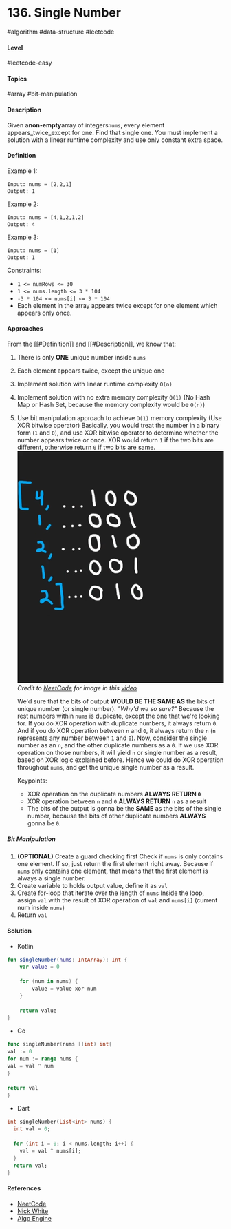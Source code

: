 # 136. Single Number

#algorithm #data-structure #leetcode

#### Level

#leetcode-easy

#### Topics

#array #bit-manipulation

#### Description

Given a**non-empty**array of integers`nums`, every element appears_twice_except for one. Find that single one.
You must implement a solution with a linear runtime complexity and use only constant extra space.

#### Definition

Example 1:

```
Input: nums = [2,2,1]
Output: 1
```

Example 2:

```
Input: nums = [4,1,2,1,2]
Output: 4
```

Example 3:

```
Input: nums = [1]
Output: 1
```

Constraints:

- `1 <= numRows <= 30`
- `1 <= nums.length <= 3 * 104`
- `-3 * 104 <= nums[i] <= 3 * 104`
- Each element in the array appears twice except for one element which appears only once.

#### Approaches

From the [[#Definition]] and [[#Description]], we know that:

1. There is only **ONE** unique number inside `nums`
2. Each element appears twice, except the unique one
3. Implement solution with linear runtime complexity `O(n)`
4. Implement solution with no extra memory complexity `O(1)` (No Hash Map or Hash Set, because the memory complexity
   would be `O(n)`)
5. Use bit manipulation approach to achieve `O(1)` memory complexity (Use XOR bitwise operator)
   Basically, you would treat the number in a binary form (`1` and `0`), and use XOR bitwise operator to determine
   whether the number appears twice or once. XOR would return `1` if the two bits are different, otherwise return `0` if
   two bits are same.
   ![Binary illustration](https://github.com/homindolentrahar/leet_to_lit/blob/master/136-Single%20Number/assets/single_number.png)\
   *Credit to [NeetCode](https://www.youtube.com/@NeetCode) for image in
   this [video](https://youtu.be/qMPX1AOa83k?si=mxg4SFdl2dvU5v3a)*

   We'd sure that the bits of output **WOULD BE THE SAME AS** the bits of unique number (or single number). *"Why'd we
   so sure?"* Because the rest numbers within `nums` is duplicate, except the one that we're looking for.
   If you do XOR operation with duplicate numbers, it always return `0`. And if you do XOR operation between `n`
   and `0`, it always return the `n` (`n` represents any number between `1` and `0`).
   Now, consider the single number as an `n`, and the other duplicate numbers as a `0`. If we use XOR operation on those
   numbers, it will yield `n` or single number as a result, based on XOR logic explained before. Hence we could do XOR
   operation throughout `nums`, and get the unique single number as a result.

   Keypoints:
    - XOR operation on the duplicate numbers **ALWAYS RETURN `0`**
    - XOR operation between `n` and `0` **ALWAYS RETURN** `n` as a result
    - The bits of the output is gonna be the **SAME** as the bits of the single number, because the bits of other
      duplicate numbers **ALWAYS** gonna be `0`.

##### Bit Manipulation

1. **(OPTIONAL)** Create a guard checking first
   Check if `nums` is only contains one element. If so, just return the first element right away. Because if `nums` only
   contains one element, that means that the first element is always a single number.
2. Create variable to holds output value, define it as `val`
3. Create for-loop that iterate over the length of `nums`
   Inside the loop, assign `val` with the result of XOR operation of `val` and `nums[i]` (current num inside `nums`)
4. Return `val`

#### Solution

- Kotlin

```kotlin
fun singleNumber(nums: IntArray): Int {
    var value = 0

    for (num in nums) {
        value = value xor num
    }

    return value
}
```

- Go

```go
func singleNumber(nums []int) int{
val := 0
for num := range nums {
val = val ^ num
}

return val
}
```

- Dart

```dart
int singleNumber(List<int> nums) {
  int val = 0;

  for (int i = 0; i < nums.length; i++) {
    val = val ^ nums[i];
  }
  return val;
}
```

#### References

- [NeetCode](https://youtu.be/qMPX1AOa83k?si=mxg4SFdl2dvU5v3a)
- [Nick White](https://youtu.be/eXl0HBm2RrA?si=vieXK0fvVGNVD05_)
- [Algo Engine](https://youtu.be/xQPxiajgZLY?si=pBP1R6jU3C8fWoSt)